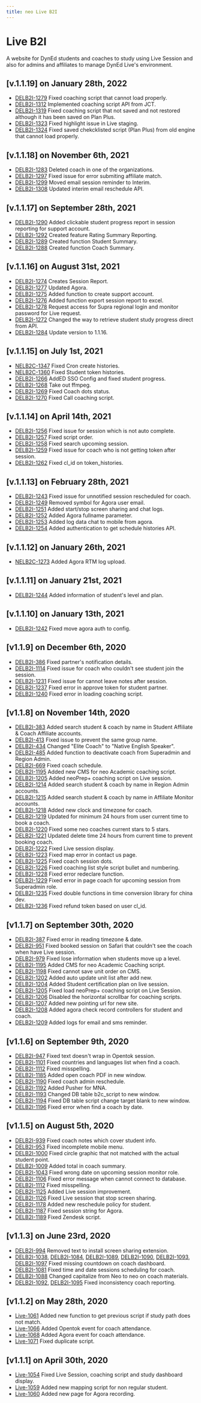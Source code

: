 ```yaml
---
title: neo Live B2I
---
```


# Live B2I
A website for DynEd students and coaches to study using Live Session and also for admins and affiliates to manage DynEd Live's environment.

## [v.1.1.19] on January 28th, 2022
- [DELB2I-1279](https://dyned.myjetbrains.com/youtrack/issue/DELB2I-1279) Fixed coaching script that cannot load properly.
- [DELB2I-1312](https://dyned.myjetbrains.com/youtrack/issue/DELB2I-1312) Implemented coaching script API from JCT.
- [DELB2I-1319](https://dyned.myjetbrains.com/youtrack/issue/DELB2I-1319) Fixed coaching script that not saved and not restored although it has been saved on Plan Plus.
- [DELB2I-1323](https://dyned.myjetbrains.com/youtrack/issue/DELB2I-1323) Fixed highlight issue in Live staging.
- [DELB2I-1324](https://dyned.myjetbrains.com/youtrack/issue/DELB2I-1324) Fixed saved chekcklisted script (Plan Plus) from old engine that cannot load properly. 

## [v.1.1.18] on November 6th, 2021
- [DELB2I-1283](https://dyned.myjetbrains.com/youtrack/issue/DELB2I-1283) Deleted coach in one of the organizations.
- [DELB2I-1297](https://dyned.myjetbrains.com/youtrack/issue/DELB2I-1297) Fixed issue for error submiting affiliate match.
- [DELB2I-1299](https://dyned.myjetbrains.com/youtrack/issue/DELB2I-1299) Moved email session reminder to Interim.
- [DELB2I-1308](https://dyned.myjetbrains.com/youtrack/issue/DELB2I-1308) Updated interim email reschedule API.

## [v.1.1.17] on September 28th, 2021
- [DELB2I-1290](https://dyned.myjetbrains.com/youtrack/issue/DELB2I-1290) Added clickable student progress report in session reporting for support account.
- [DELB2I-1292](https://dyned.myjetbrains.com/youtrack/issue/DELB2I-1292) Created feature Rating Summary Reporting.
- [DELB2I-1289](https://dyned.myjetbrains.com/youtrack/issue/DELB2I-1289) Created function Student Summary.
- [DELB2I-1288](https://dyned.myjetbrains.com/youtrack/issue/DELB2I-1288) Created function Coach Summary.

## [v.1.1.16] on August 31st, 2021
- [DELB2I-1274](https://dyned.myjetbrains.com/youtrack/issue/DELB2I-1274) Creates Session Report.
- [DELB2I-1277](https://dyned.myjetbrains.com/youtrack/issue/DELB2I-1277) Updated Agora.
- [DELB2I-1275](https://dyned.myjetbrains.com/youtrack/issue/DELB2I-1275) Added function to create support account.
- [DELB2I-1276](https://dyned.myjetbrains.com/youtrack/issue/DELB2I-1276) Added function export session report to excel.
- [DELB2I-1278](https://dyned.myjetbrains.com/youtrack/issue/DELB2I-1278) Request access for Supra regional login and monitor password for Live request.
- [DELB2I-1272](https://dyned.myjetbrains.com/youtrack/issue/DELB2I-1272) Changed the way to retrieve student study progress direct from API.
- [DELB2I-1284](https://dyned.myjetbrains.com/youtrack/issue/DELB2I-1284) Update version to 1.1.16.

## [v.1.1.15] on July 1st, 2021
- [NELB2C-1347](https://dyned.myjetbrains.com/youtrack/issue/NELB2C-1347) Fixed Cron create histories.
- [NELB2C-1360](https://dyned.myjetbrains.com/youtrack/issue/NELB2C-1360) Fixed Student token histories.
- [DELB2I-1266](https://dyned.myjetbrains.com/youtrack/issue/DELB2I-1266) AddED SSO Config and fixed student progress.
- [DELB2I-1268](https://dyned.myjetbrains.com/youtrack/issue/DELB2I-1268) Take out ffmpeg.
- [DELB2I-1269](https://dyned.myjetbrains.com/youtrack/issue/DELB2I-1269) Fixed Coach dots status.
- [DELB2I-1270](https://dyned.myjetbrains.com/youtrack/issue/DELB2I-1270) Fixed Call coaching script.

## [v.1.1.14] on April 14th, 2021
- [DELB2I-1256](https://dyned.myjetbrains.com/youtrack/issue/DELB2I-1256) Fixed issue for session which is not auto complete.
- [DELB2I-1257](https://dyned.myjetbrains.com/youtrack/issue/DELB2I-1257) Fixed script order.
- [DELB2I-1258](https://dyned.myjetbrains.com/youtrack/issue/DELB2I-1258) Fixed search upcoming session.
- [DELB2I-1259](https://dyned.myjetbrains.com/youtrack/issue/DELB2I-1259) Fixed issue for coach who is not getting token after session.
- [DELB2I-1262](https://dyned.myjetbrains.com/youtrack/issue/DELB2I-1262) Fixed cl_id on token_histories.

## [v.1.1.13] on February 28th, 2021
- [DELB2I-1243](https://dyned.myjetbrains.com/youtrack/issue/DELB2I-1243) Fixed issue for unnotified session rescheduled for coach.
- [DELB2I-1249](https://dyned.myjetbrains.com/youtrack/issue/DELB2I-1249) Removed symbol for Agora user email.
- [DELB2I-1251](https://dyned.myjetbrains.com/youtrack/issue/DELB2I-1251) Added start/stop screen sharing and chat logs.
- [DELB2I-1252](https://dyned.myjetbrains.com/youtrack/issue/DELB2I-1252) Added Agora fullname parameter.
- [DELB2I-1253](https://dyned.myjetbrains.com/youtrack/issue/DELB2I-1253) Added log data chat to mobile from agora.
- [DELB2I-1254](https://dyned.myjetbrains.com/youtrack/issue/DELB2I-1254) Added authentication to get schedule histories API.

## [v.1.1.12] on January 26th, 2021
- [NELB2C-1273](https://dyned.myjetbrains.com/youtrack/issue/NELB2C-1273) Added Agora RTM log upload.

## [v.1.1.11] on January 21st, 2021
- [DELB2I-1244](https://dyned.myjetbrains.com/youtrack/issue/DELB2I-1244) Added information of student's level and plan.

## [v.1.1.10] on January 13th, 2021
- [DELB2I-1242](https://dyned.myjetbrains.com/youtrack/issue/DELB2I-1242) Fixed move agora auth to config.

## [v1.1.9] on December 6th, 2020
- [DELB2I-386](https://dyned.myjetbrains.com/youtrack/issue/DELB2I-386) Fixed partner's notification details.
- [DELB2I-1114](https://dyned.myjetbrains.com/youtrack/issue/DELB2I-1114) Fixed issue for coach who couldn't see student join the session.
- [DELB2I-1231](https://dyned.myjetbrains.com/youtrack/issue/DELB2I-1231) Fixed issue for cannot leave notes after session.
- [DELB2I-1237](https://dyned.myjetbrains.com/youtrack/issue/DELB2I-1237) Fixed error in approve token for student partner.
- [DELB2I-1240](https://dyned.myjetbrains.com/youtrack/issue/DELB2I-1240) Fixed error in loading coaching script.

## [v1.1.8] on November 14th, 2020
- [DELB2I-383](https://dyned.myjetbrains.com/youtrack/issue/DELB2I-383) Added search student & coach by name in Student Affiliate & Coach Affiliate accounts.
- [DELB2I-413](https://dyned.myjetbrains.com/youtrack/issue/DELB2I-413) Fixed issue to prevent the same group name.
- [DELB2I-434](https://dyned.myjetbrains.com/youtrack/issue/DELB2I-434) Changed "Elite Coach" to "Native English Speaker".
- [DELB2I-485](https://dyned.myjetbrains.com/youtrack/issue/DELB2I-485) Added function to deactivate coach from Superadmin and Region Admin.
- [DELB2I-669](https://dyned.myjetbrains.com/youtrack/issue/DELB2I-669) Fixed coach schedule.
- [DELB2I-1195](https://dyned.myjetbrains.com/youtrack/issue/DELB2I-1195) Added new CMS for neo Academic coaching script.
- [DELB2I-1205](https://dyned.myjetbrains.com/youtrack/issue/DELB2I-1205) Added neoPrep+ coaching script on Live session.
- [DELB2I-1214](https://dyned.myjetbrains.com/youtrack/issue/DELB2I-1214) Added  search student & coach by name in Region Admin accounts.
- [DELB2I-1215](https://dyned.myjetbrains.com/youtrack/issue/DELB2I-1215) Added search student & coach by name in Affiliate Monitor accounts.
- [DELB2I-1218](https://dyned.myjetbrains.com/youtrack/issue/DELB2I-1218) Added new clock and timezone for coach.
- [DELB2I-1219](https://dyned.myjetbrains.com/youtrack/issue/DELB2I-1219) Updated for minimum 24 hours from user current time to book a coach.
- [DELB2I-1220](https://dyned.myjetbrains.com/youtrack/issue/DELB2I-1220) Fixed some neo coaches current stars to 5 stars.
- [DELB2I-1221](https://dyned.myjetbrains.com/youtrack/issue/DELB2I-1221) Updated  delete time 24 hours from current time to prevent booking coach.
- [DELB2I-1222](https://dyned.myjetbrains.com/youtrack/issue/DELB2I-1222) Fixed Live session display.
- [DELB2I-1223](https://dyned.myjetbrains.com/youtrack/issue/DELB2I-1223) Fixed map error in contact us page.
- [DELB2I-1225](https://dyned.myjetbrains.com/youtrack/issue/DELB2I-1225) Fixed coach session dots.
- [DELB2I-1226](https://dyned.myjetbrains.com/youtrack/issue/DELB2I-1226) Fixed coaching list style script bullet and numbering.
- [DELB2I-1228](https://dyned.myjetbrains.com/youtrack/issue/DELB2I-1228) Fixed error redeclare function.
- [DELB2I-1229](https://dyned.myjetbrains.com/youtrack/issue/DELB2I-1229) Fixed error in page coach for upcoming session from Superadmin role.
- [DELB2I-1235](https://dyned.myjetbrains.com/youtrack/issue/DELB2I-1235) Fixed double functions in time conversion library for china dev.
- [DELB2I-1236](https://dyned.myjetbrains.com/youtrack/issue/DELB2I-1236) Fixed refund token based on user cl_id.

## [v1.1.7] on September 30th, 2020
- [DELB2I-387](https://dyned.myjetbrains.com/youtrack/issue/DELB2I-387) Fixed error in reading timezone & date.
- [DELB2I-951](https://dyned.myjetbrains.com/youtrack/issue/DELB2I-951) Fixed booked session on Safari that couldn't see the coach when have Live session.
- [DELB2I-979](https://dyned.myjetbrains.com/youtrack/issue/DELB2I-979) Fixed lose information when students move up a level.
- [DELB2I-1195](https://dyned.myjetbrains.com/youtrack/issue/DELB2I-1195) Added CMS for neo Academic Coaching script.
- [DELB2I-1198](https://dyned.myjetbrains.com/youtrack/issue/DELB2I-1198) Fixed cannot save unit order on CMS.
- [DELB2I-1202](https://dyned.myjetbrains.com/youtrack/issue/DELB2I-1202) Added auto update unit list after add new.
- [DELB2I-1204](https://dyned.myjetbrains.com/youtrack/issue/DELB2I-1204) Added Student certification plan on live session.
- [DELB2I-1205](https://dyned.myjetbrains.com/youtrack/issue/DELB2I-1205) Fixed load neoPrep+ coaching script on Live Session.
- [DELB2I-1206](https://dyned.myjetbrains.com/youtrack/issue/DELB2I-1206) Disabled the horizontal scrollbar for coaching scripts.
- [DELB2I-1207](https://dyned.myjetbrains.com/youtrack/issue/DELB2I-1207) Added new pointing url for new site.
- [DELB2I-1208](https://dyned.myjetbrains.com/youtrack/issue/DELB2I-1208) Added agora check record controllers for student and coach.
- [DELB2I-1209](https://dyned.myjetbrains.com/youtrack/issue/DELB2I-1209) Added logs for email and sms reminder.

## [v1.1.6] on September 9th, 2020
- [DELB2I-947](https://dyned.myjetbrains.com/youtrack/issue/DELB2I-947) Fixed text doesn't wrap in Opentok session.
- [DELB2I-1101](https://dyned.myjetbrains.com/youtrack/issue/DELB2I-1101) Fixed countries and languages list when find a coach.
- [DELB2I-1112](https://dyned.myjetbrains.com/youtrack/issue/DELB2I-1112) Fixed misspelling.
- [DELB2I-1185](https://dyned.myjetbrains.com/youtrack/issue/DELB2I-1185) Added open coach PDF in new window.
- [DELB2I-1190](https://dyned.myjetbrains.com/youtrack/issue/DELB2I-1190) Fixed coach admin reschedule.
- [DELB2I-1192](https://dyned.myjetbrains.com/youtrack/issue/DELB2I-1192) Added Pusher for MNA.
- [DELB2I-1193](https://dyned.myjetbrains.com/youtrack/issue/DELB2I-1193) Changed DB table b2c_script to new window.
- [DELB2I-1194](https://dyned.myjetbrains.com/youtrack/issue/DELB2I-1194) Fixed DB table script change target blank to new window.
- [DELB2I-1196](https://dyned.myjetbrains.com/youtrack/issue/DELB2I-1196) Fixed error when find a coach by date.

## [v1.1.5] on August 5th, 2020
- [DELB2I-939](https://dyned.myjetbrains.com/youtrack/issue/DELB2I-939) Fixed coach notes which cover student info.
- [DELB2I-953](https://dyned.myjetbrains.com/youtrack/issue/DELB2I-953) Fixed incomplete mobile menu.
- [DELB2I-1000](https://dyned.myjetbrains.com/youtrack/issue/DELB2I-1000) Fixed circle graphic that not matched with the actual student point.
- [DELB2I-1009](https://dyned.myjetbrains.com/youtrack/issue/DELB2I-1009) Added total in coach summary.
- [DELB2I-1043](https://dyned.myjetbrains.com/youtrack/issue/DELB2I-1043) Fixed wrong date on upcoming session monitor role.
- [DELB2I-1106](https://dyned.myjetbrains.com/youtrack/issue/DELB2I-1106) Fixed error message when cannot connect to database.
- [DELB2I-1112](https://dyned.myjetbrains.com/youtrack/issue/DELB2I-1112) Fixed misspelling.
- [DELB2I-1125](https://dyned.myjetbrains.com/youtrack/issue/DELB2I-1125) Added Live session improvement.
- [DELB2I-1126](https://dyned.myjetbrains.com/youtrack/issue/DELB2I-1126) Fixed Live session that stop screen sharing.
- [DELB2I-1178](https://dyned.myjetbrains.com/youtrack/issue/DELB2I-1178) Added new reschedule policy for student.
- [DELB2I-1187](https://dyned.myjetbrains.com/youtrack/issue/DELB2I-1187) Fixed session string for Agora.
- [DELB2I-1189](https://dyned.myjetbrains.com/youtrack/issue/DELB2I-1189) Fixed Zendesk script.

## [v1.1.3] on June 23rd, 2020
- [DELB2I-994](https://dyned.myjetbrains.com/youtrack/issue/DELB2I-994) Removed text to install screen sharing extension.
- [DELB2I-1038](https://dyned.myjetbrains.com/youtrack/issue/DELB2I-1038),  [DELB2I-1084](https://dyned.myjetbrains.com/youtrack/issue/DELB2I-1084),  [DELB2I-1089](https://dyned.myjetbrains.com/youtrack/issue/DELB2I-1089),  [DELB2I-1090](https://dyned.myjetbrains.com/youtrack/issue/DELB2I-1090),  [DELB2I-1093](https://dyned.myjetbrains.com/youtrack/issue/DELB2I-1093),
[DELB2I-1097](https://dyned.myjetbrains.com/youtrack/issue/DELB2I-1097) Fixed missing countdown on coach dashboard.
- [DELB2I-1081](https://dyned.myjetbrains.com/youtrack/issue/DELB2I-1081) Fixed time and date sessions scheduling for coach.
- [DELB2I-1088](https://dyned.myjetbrains.com/youtrack/issue/DELB2I-1088) Changed capitalize from Neo to neo on coach materials.
- [DELB2I-1092](https://dyned.myjetbrains.com/youtrack/issue/DELB2I-1092),
[DELB2I-1095](https://dyned.myjetbrains.com/youtrack/issue/DELB2I-1095) Fixed inconsistency coach reporting.

## [v1.1.2] on May 28th, 2020
- [Live-1061](https://dyned.myjetbrains.com/youtrack/issue/Live-1061) Added new function to get previous script if study path does not match.
- [Live-1066](https://dyned.myjetbrains.com/youtrack/issue/Live-1066) Added Opentok event for coach attendance.
- [Live-1068](https://dyned.myjetbrains.com/youtrack/issue/Live-1068) Added Agora event for coach attendance.
- [Live-1071](https://dyned.myjetbrains.com/youtrack/issue/Live-1071) Fixed duplicate script.

## [v1.1.1] on April 30th, 2020
- [Live-1054](https://dyned.myjetbrains.com/youtrack/issue/Live-1054) Fixed Live Session, coaching script and study dashboard display.
- [Live-1059](https://dyned.myjetbrains.com/youtrack/issue/Live-1059) Added new mapping script for non regular student.
- [Live-1060](https://dyned.myjetbrains.com/youtrack/issue/Live-1060) Added new page for Agora recording.

